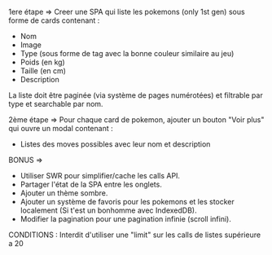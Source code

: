 1ere étape => Creer une SPA qui liste les pokemons (only 1st gen) sous forme de cards contenant :
- Nom
- Image
- Type (sous forme de tag avec la bonne couleur similaire au jeu)
- Poids (en kg)
- Taille (en cm)
- Description

La liste doit être paginée (via système de pages numérotées) et filtrable par type et searchable par nom.

2ème étape => Pour chaque card de pokemon, ajouter un bouton "Voir plus" qui ouvre un modal contenant :
- Listes des moves possibles avec leur nom et description

BONUS =>
- Utiliser SWR pour simplifier/cache les calls API.
- Partager l'état de la SPA entre les onglets.
- Ajouter un thème sombre.
- Ajouter un système de favoris pour les pokemons et les stocker localement (Si t'est un bonhomme avec IndexedDB).
- Modifier la pagination pour une pagination infinie (scroll infini).

CONDITIONS : Interdit d'utiliser une "limit" sur les calls de listes supérieure a 20
